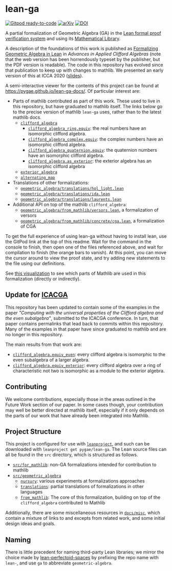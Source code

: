 lean-ga
=======

[![Gitpod ready-to-code](https://img.shields.io/badge/Gitpod-ready--to--code-908a85?logo=gitpod)](https://gitpod.io/#https://github.com/pygae/lean-ga)
[![arXiv](https://img.shields.io/badge/arXiv-2110.03551-b31b1b.svg)](https://arxiv.org/abs/2110.03551)
[![DOI](https://zenodo.org/badge/doi/10.1007/s00006-021-01164-1.svg)](http://dx.doi.org/10.1007/s00006-021-01164-1)

A partial formalization of Geometric Algebra (GA) in the [Lean formal proof verification system](https://github.com/leanprover-community/lean) and using its [Mathematical Library](https://github.com/leanprover-community/mathlib/).

A description of the foundations of this work is published as [Formalizing Geometric Algebra in Lean](https://link.springer.com/article/10.1007/s00006-021-01164-1) in _Advances in Applied Clifford Algebras_ (note that the web version has been horrendously typeset by the publisher, but the PDF version is readable). The code in this repository has evolved since that publication to keep up with changes to mathlib.
We presented an early version of this at ICCA 2020 ([slides](https://pygae.github.io/lean-ga/ICCA2020)).

A semi-interactive viewer for the contents of this project can be found at https://pygae.github.io/lean-ga-docs/.
Of particular interest are:

* Parts of mathlib contributed as part of this work. These used to live in this repository, but have graduated to mathlib itself. The links below go to the precise version of mathlib `lean-ga` uses, rather than to the latest mathlib docs.
  * [`clifford_algebra`](https://pygae.github.io/lean-ga-docs/find/clifford_algebra)
    * [`clifford_algebra_ring.equiv`](https://pygae.github.io/lean-ga-docs/find/clifford_algebra_ring.equiv): the real numbers have an isomorphic clifford algebra.
    * [`clifford_algebra_complex.equiv`](https://pygae.github.io/lean-ga-docs/find/clifford_algebra_complex.equiv): the complex numbers have an isomorphic clifford algebra.
    * [`clifford_algebra_quaternion.equiv`](https://pygae.github.io/lean-ga-docs/find/clifford_algebra_quaternion.equiv): the quaternion numbers have an isomorphic clifford algebra.
    * [`clifford_algebra.as_exterior`](https://pygae.github.io/lean-ga-docs/find/clifford_algebra.as_exterior): the exterior algebra has an isomorphic clifford algebra
  * [`exterior_algebra`](https://pygae.github.io/lean-ga-docs/find/exterior_algebra)
  * [`alternating_map`](https://pygae.github.io/lean-ga-docs/find/alternating_map)
* Translations of other formalizations:
  * [`geometric_algebra/translations/hol_light.lean`](https://pygae.github.io/lean-ga-docs/geometric_algebra/translations/hol_light.html)
  * [`geometric_algebra/translations/ida.lean`](https://pygae.github.io/lean-ga-docs/geometric_algebra/translations/ida.html)
  * [`geometric_algebra/translations/laurents.lean`](https://pygae.github.io/lean-ga-docs/geometric_algebra/translations/laurents.html)
* Additional API on top of the mathlib `clifford_algebra`:
  * [`geometric_algebra/from_mathlib/versors.lean`](https://pygae.github.io/lean-ga-docs/geometric_algebra/from_mathlib/versors.html), a formalization of versors
  * [`geometric_algebra/from_mathlib/concrete/cga.lean`](https://pygae.github.io/lean-ga-docs/geometric_algebra/from_mathlib/concrete/cga.html), a formalization of CGA

To get the full experience of using lean-ga without having to install lean, use the GitPod link at the top of this readme.
Wait for the command in the console to finish, then open one of the files referenced above, and wait for compilation to finish (the orange bars to vanish).
At this point, you can move the cursor around to view the proof state, and try adding new statements to the file using our definitions.

See [this visualization](https://eric-wieser.github.io/mathlib-import-graph/?docs_url=https%3A%2F%2Fpygae.github.io%2Flean-ga-docs%2F) to see which parts of Mathlib are used in this formalization (directly or indirectly).

Update for [ICACGA](https://icacga.org/)
----------------------------------------
This repository has been updated to contain some of the examples in the paper _"Computing with the universal properties of the Clifford algebra and the even subalgebra"_, submitted to the ICACGA conference.
In turn, that paper contains permalinks that lead back to commits within this repository.
Many of the examples in that paper have since graduated to mathlib and are no longer in this repository.

The main results from that work are:

* [`clifford_algebra.equiv_even`](https://pygae.github.io/lean-ga-docs/find/clifford_algebra.equiv_even): every clifford algebra is isomorphic to the even subalgebra of a larger algebra.
* [`clifford_algebra.equiv_exterior`](https://pygae.github.io/lean-ga-docs/find/clifford_algebra.equiv_exterior): every clifford algebra over a ring of characteristic not two is isomorphic as a module to the exterior algebra.

Contributing
------------

We welcome contributions, especially those in the areas outlined in the Future Work section of our paper. In some cases though, your contribution may well be better directed at mathlib itself, especially if it only depends on the parts of our work that have already been integrated into Mathlib.

Project Structure
-----------------

This project is configured for use with [`leanproject`](https://leanprover-community.github.io/leanproject.html), and such can be downloaded with `leanproject get pygae/lean-ga`.
The Lean source files can all be found in the `src` directory, which is structured as follows.

* [`src/for_mathlib`](https://github.com/pygae/lean-ga/tree/master/src/for_mathlib): non-GA formalizations intended for contribution to mathlib
* [`src/geometric_algebra`](https://github.com/pygae/lean-ga/tree/master/src/geometric_algebra)
  * [`nursury`](https://github.com/pygae/lean-ga/tree/master/src/geometric_algebra/nursery): various experiments at formalizations approaches
  * [`translations`](https://github.com/pygae/lean-ga/tree/master/src/geometric_algebra/translations): partial translations of formalizations in other languages
  * [`from_mathlib`](https://github.com/pygae/lean-ga/tree/master/src/geometric_algebra/from_mathlib): The core of this formalization, building on top of the `clifford_algebra` contributed to Mathlib

Additionally, there are some miscellaneous resources in [`docs/misc`](https://github.com/pygae/lean-ga/tree/master/docs/misc), which contain a mixture of links to and excepts from related work, and some initial design ideas and goals.

Naming
------

There is little precedent for naming third-party Lean libraries; we mirror the choice made by [lean-perfectoid-spaces](https://leanprover-community.github.io/lean-perfectoid-spaces/) by prefixing the repo name with `lean-`, and use `ga` to abbreviate `geometric-algebra`.
